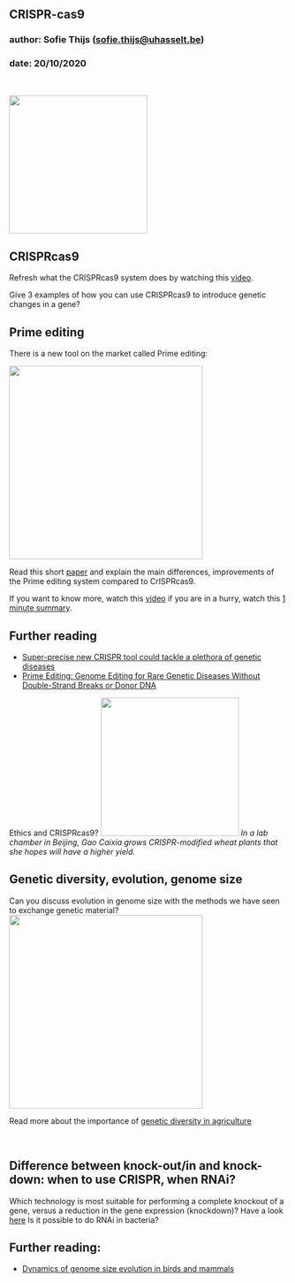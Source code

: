 ## CRISPR-cas9
### author: Sofie Thijs (sofie.thijs@uhasselt.be)
### date: 20/10/2020

&nbsp;
&nbsp;
&nbsp;


<img src="https://media1.giphy.com/media/4nloNqEDVPIdi/giphy.gif" width="250px">

## CRISPRcas9

Refresh what the CRISPRcas9 system does by watching this [video](https://www.youtube.com/watch?v=4YKFw2KZA5o).

Give 3 examples of how you can use CRISPRcas9 to introduce genetic changes in a gene?
  

## Prime editing
There is a new tool on the market called Prime editing:  
  
<img src="https://media.nature.com/lw800/magazine-assets/d41586-019-03164-5/d41586-019-03164-5_17295426.png" width="350px">


Read this short [paper](https://www.sciencemag.org/news/2019/10/new-prime-genome-editor-could-surpass-crispr) and explain the main differences, improvements of the Prime editing system compared to CrISPRcas9.

If you want to know more, watch this [video](https://www.youtube.com/watch?v=M5mS_moZN_w)
if you are in a hurry, watch this [1 minute summary](https://www.youtube.com/watch?v=FzVV-AkS76I).

## Further reading
- [Super-precise new CRISPR tool could tackle a plethora of genetic diseases](https://www.nature.com/articles/d41586-019-03164-5)
- [Prime Editing: Genome Editing for Rare Genetic Diseases Without Double-Strand Breaks or Donor DNA](https://www.frontiersin.org/articles/10.3389/fgene.2020.00528/full)

Ethics and CRISPRcas9?
<img src="https://www.sciencemag.org/sites/default/files/styles/article_main_image_-_1280w__no_aspect_/public/cc_1_GAO_DSC_3995_1280x720.jpg?itok=zIL-gLCS" width="250px">
*In a lab chamber in Beijing, Gao Caixia grows CRISPR-modified wheat plants that she hopes will have a higher yield.*

## Genetic diversity, evolution, genome size
Can you discuss evolution in genome size with the methods we have seen to exchange genetic material?
<img src="https://media.springernature.com/m685/springer-static/image/art%3A10.1038%2Fs41576-019-0106-6/MediaObjects/41576_2019_106_Fig1_HTML.png" width="350px">

Read more about the importance of [genetic diversity in agriculture](https://medium.com/thenextnorm/importance-of-genetic-diversity-in-agriculture-b9f88f5fda55)

&nbsp;
&nbsp;
&nbsp;


## Difference between knock-out/in and knock-down: when to use CRISPR, when RNAi?
Which technology is most suitable for performing a complete knockout of a gene, versus a reduction in the gene expression (knockdown)?
Have a look [here](https://www.youtube.com/watch?v=U3Z4u0DKbx0)
Is it possible to do RNAi in bacteria?

## Further reading:
- [Dynamics of genome size evolution in birds and mammals](https://www.pnas.org/content/114/8/E1460)

&nbsp;
&nbsp;
&nbsp;
